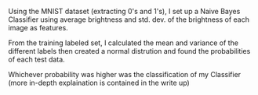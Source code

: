 <p>Using the MNIST dataset (extracting 0's and 1's), I set up a Naive Bayes Classifier using average brightness and std. dev. of the brightness of each image as features.</p>
<p>From the training labeled set, I calculated the mean and variance of the different labels then created a normal distrution and found the probabilities of each test data.</p>
<p>Whichever probability was higher was the classification of my Classifier (more in-depth explaination is contained in the write up)</p>

